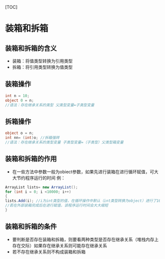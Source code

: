 [TOC]
# 装箱和拆箱
## 装箱和拆箱的含义
* 装箱：将值类型转换为引用类型 
* 拆箱：将引用类型转换为值类型
## 装箱操作
``` c#
int n = 10;
object 0 = n;
//语法：存在继承关系的类型 父类型变量=子类型变量
```
## 拆箱操作
``` c#
object o = n;
int nn= (int)o; //拆箱强转
//语法：存在继承关系的类型变量 子类型变量=（子类型）父类型箱变量
```

## 装箱和拆箱的作用
* 在一些方法中参数一般为obiect参数，如果先进行装箱在进行循环赋值，可大大节约程序运行的时间
例：
``` c#
ArrayList lists= new ArrayList();
for (int i = 0; i <10000; i++)
{
lists.Add(i); //i为int类型的值，在循环操作中默认（int类型转换为object）进行了10000次装箱
//若在外部装箱完成后在进行赋值，该程序运行时间会大大缩短
}
```
## 装箱和拆箱的条件
* 要判断是否存在装箱和拆箱，则要看两种类型是否存在继承关系（堆栈内存上存在交际）如果存在继承关系则可能存在继承关系
* 若不存在继承关系则不构成装箱和拆箱